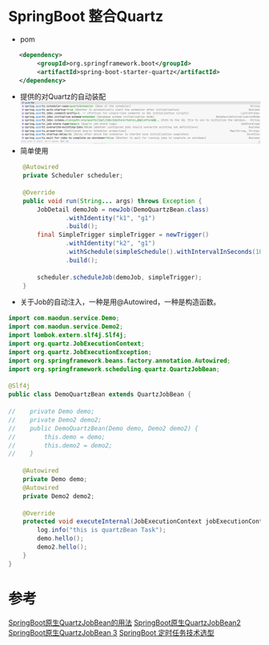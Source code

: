 # SpringBoot 整合Quartz
* pom
```xml
   <dependency>
        <groupId>org.springframework.boot</groupId>
        <artifactId>spring-boot-starter-quartz</artifactId>
   </dependency>
```
* 提供的对Quartz的自动装配
![](.README_images/9451ab4c.png)
* 简单使用
```java
    @Autowired
    private Scheduler scheduler;

    @Override
    public void run(String... args) throws Exception {
        JobDetail demoJob = newJob(DemoQuartzBean.class)
                .withIdentity("k1", "g1")
                .build();
        final SimpleTrigger simpleTrigger = newTrigger()
                .withIdentity("k2", "g1")
                .withSchedule(simpleSchedule().withIntervalInSeconds(10).withRepeatCount(10))
                .build();

        scheduler.scheduleJob(demoJob, simpleTrigger);
    }
```
* 关于Job的自动注入，一种是用@Autowired，一种是构造函数。
```java
import com.maodun.service.Demo;
import com.maodun.service.Demo2;
import lombok.extern.slf4j.Slf4j;
import org.quartz.JobExecutionContext;
import org.quartz.JobExecutionException;
import org.springframework.beans.factory.annotation.Autowired;
import org.springframework.scheduling.quartz.QuartzJobBean;

@Slf4j
public class DemoQuartzBean extends QuartzJobBean {

//    private Demo demo;
//    private Demo2 demo2;
//    public DemoQuartzBean(Demo demo, Demo2 demo2) {
//        this.demo = demo;
//        this.demo2 = demo2;
//    }

    @Autowired
    private Demo demo;
    @Autowired
    private Demo2 demo2;

    @Override
    protected void executeInternal(JobExecutionContext jobExecutionContext) throws JobExecutionException {
        log.info("this is quartzBean Task");
        demo.hello();
        demo2.hello();
    }
}
```

# 参考
[SpringBoot原生QuartzJobBean的用法](https://www.hangge.com/blog/cache/detail_2699.html)
[SpringBoot原生QuartzJobBean2](https://juejin.im/post/5dc6d4ddf265da4d1f51c9c1)
[SpringBoot原生QuartzJobBean 3](https://juejin.im/post/5d3e9c5d6fb9a07ed6581bb8)
[SpringBoot 定时任务技术选型](https://segmentfault.com/a/1190000022876246)
